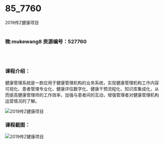 # 85_7760
2019传Z健康项目
<br/></br>
<h3>微:mukewang8 资源编号：527760</h3>
<br/></br>
<h3>课程介绍：</h3>
<p>健康管理系统是一款应用于健康管理机构的业务系统，实现健康管理机构工作内容可视化、患者管理专业化、健康评估数字化、健康干预流程化、知识库集成化，从而提高健康管理师的工作效率，加强与患者间的互动，增强管理者对健康管理机构运营情况的了解。</p>
<p><img src="https://www.ko996.com/wp-content/uploads/img/2019/10/2-19-300x140.png" alt="2019传Z健康项目"></p>
<h3>课程截图：</h3>
<p><img src="https://www.ko996.com/wp-content/uploads/img/2019/10/1-41.png" alt="2019传Z健康项目"></p>
